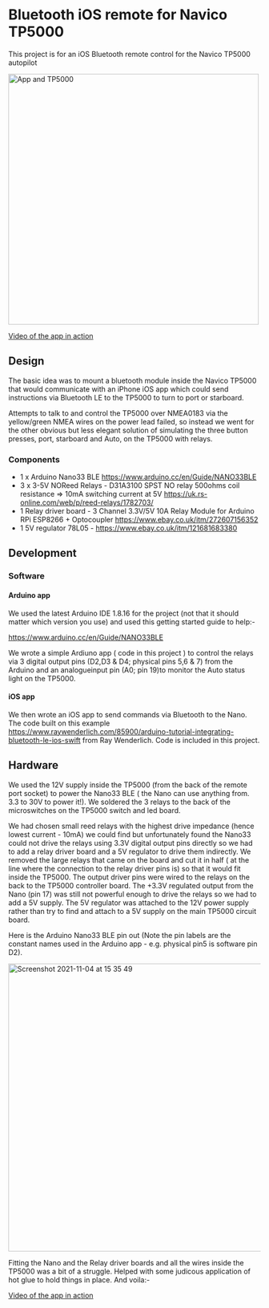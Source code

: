 # Bluetooth iOS remote for Navico TP5000

This project is for an iOS Bluetooth remote control for the Navico TP5000 autopilot

<img src="https://user-images.githubusercontent.com/463068/140337885-da3f190a-4a87-4f6d-9f18-b0aabbac31da.jpeg" alt="App and TP5000" width="500"/>

[Video of the app in action](https://youtu.be/SloeDqlF8rE)

## Design
The basic idea was to mount a bluetooth module inside the Navico TP5000 that would communicate with an iPhone iOS app which could send instructions via Bluetooth LE to the TP5000 to turn to port or starboard.

Attempts to talk to and control the TP5000 over NMEA0183 via the yellow/green NMEA wires on the power lead failed, so instead we went for the other obvious but less elegant solution of simulating the three button presses, port, starboard and Auto, on the TP5000 with relays.

### Components
- 1 x Arduino Nano33 BLE https://www.arduino.cc/en/Guide/NANO33BLE
- 3 x 3-5V NOReed Relays -  D31A3100 SPST NO relay 500ohms coil resistance =>  10mA switching current at 5V https://uk.rs-online.com/web/p/reed-relays/1782703/
- 1 Relay driver board - 3 Channel 3.3V/5V 10A Relay Module for Arduino RPi ESP8266 + Optocoupler https://www.ebay.co.uk/itm/272607156352
- 1 5V regulator 78L05 - https://www.ebay.co.uk/itm/121681683380

## Development
### Software
#### Arduino app
We used the latest Arduino IDE 1.8.16 for the project (not that it should matter which version you use) and used this getting started guide to help:-

https://www.arduino.cc/en/Guide/NANO33BLE

We wrote a simple Ardiuno app ( code in this project ) to control the relays via 3 digital output pins (D2,D3 & D4; physical pins 5,6 & 7) from the Arduino and an analogueinput pin (A0; pin 19)to monitor the Auto status light on the TP5000. 

#### iOS app
We then wrote an iOS app to send commands via Bluetooth to the Nano. The code built on this example https://www.raywenderlich.com/85900/arduino-tutorial-integrating-bluetooth-le-ios-swift from Ray Wenderlich. Code is included in this project.

## Hardware
We used the 12V supply inside the TP5000 (from the back of the remote port socket) to power the Nano33 BLE ( the Nano can use anything from. 3.3 to 30V to power it!).
We soldered the 3 relays to the back of the microswitches on the TP5000 switch and led board.

We had chosen small reed relays with the highest drive impedance (hence lowest current -  10mA) we could find but unfortunately found the Nano33 could not drive the relays using 3.3V digital output pins directly so we had to add a relay driver board and a 5V regulator to drive them indirectly. We removed the large relays that came on the board and cut it in half ( at the line where the connection to the relay driver pins is) so that it would fit inside the TP5000. The output driver pins were wired to the relays on the back to the TP5000 controller board. The +3.3V regulated output from the Nano (pin 17) was still not powerful enough to drive the relays so we had to add a 5V supply. The 5V regulator was attached to the 12V power supply rather than try to find and attach to a 5V supply on the main TP5000 circuit board.

Here is the Arduino Nano33 BLE pin out (Note the pin labels are the constant names used in the Arduino app - e.g. physical pin5 is software pin D2).

<img width="574" alt="Screenshot 2021-11-04 at 15 35 49" src="https://user-images.githubusercontent.com/463068/140360352-0740f7b8-dcc0-4869-835b-e54d204a1956.png">

Fitting the Nano and the Relay driver boards and all the wires inside the TP5000 was a bit of a struggle. Helped with some judicous application of hot glue to hold things in place. And voila:-

[Video of the app in action](https://youtu.be/SloeDqlF8rE)


